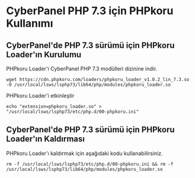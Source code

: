 # CyberPanel PHP 7.3 için PHPkoru Kullanımı #

## CyberPanel'de PHP 7.3 sürümü için PHPkoru Loader'ın Kurulumu ##

PHPkoru Loader'i CyberPanel PHP 7.3 modülleri dizinine indir.
```shell
wget https://cdn.phpkoru.com/loaders/phpkoru_loader_v1.0.2_lin_7.3.so -O /usr/local/lsws/lsphp73/lib64/php/modules/phpkoru_loader.so
```

PHPkoru Loader'i etkinleştir
```shell
echo "extension=phpkoru_loader.so" > "/usr/local/lsws/lsphp73/etc/php.d/00-phpkoru.ini"
```

## CyberPanel'de PHP 7.3 sürümü için PHPkoru Loader'ın Kaldırması ##

PHPkoru Loader'ı kaldırmak için aşağıdaki kodu kullanabilirsiniz.
```shell
rm -f /usr/local/lsws/lsphp73/etc/php.d/00-phpkoru.ini && rm -f /usr/local/lsws/lsphp73/lib64/php/modules/phpkoru_loader.so
```